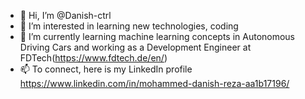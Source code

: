 - 👋 Hi, I’m @Danish-ctrl
- 👀 I’m interested in learning new technologies, coding 
- 🌱 I’m currently learning machine learning concepts in Autonomous Driving Cars and working as a Development Engineer at FDTech(https://www.fdtech.de/en/)
- 📫 To connect, here is my LinkedIn profile https://www.linkedin.com/in/mohammed-danish-reza-aa1b17196/

<!---
Danish-ctrl/Danish-ctrl is a ✨ special ✨ repository because its `README.md` (this file) appears on your GitHub profile.
You can click the Preview link to take a look at your changes.
--->
